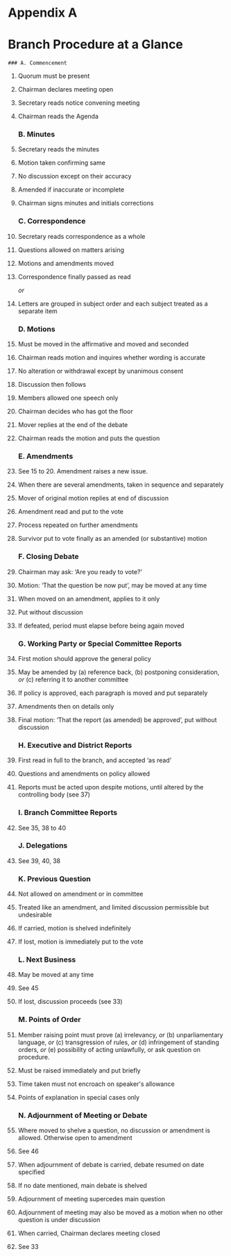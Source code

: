 # Appendix A

# Branch Procedure at a Glance

    ### A. Commencement

1. Quorum must be present
2. Chairman declares meeting open
3. Secretary reads notice convening meeting
4. Chairman reads the Agenda

    ### B. Minutes

5. Secretary reads the minutes
6. Motion taken confirming same
7. No discussion except on their accuracy
8. Amended if inaccurate or incomplete
9. Chairman signs minutes and initials corrections

    ### C. Correspondence

10. Secretary reads correspondence as a whole
11. Questions allowed on matters arising
12. Motions and amendments moved
13. Correspondence finally passed as read

    *or*

14. Letters are grouped in subject order and each subject treated as a separate item

    ### D. Motions

15. Must be moved in the affirmative and moved and seconded
16. Chairman reads motion and inquires whether wording is accurate
17. No alteration or withdrawal except by unanimous consent
18. Discussion then follows
19. Members allowed one speech only
20. Chairman decides who has got the floor
21. Mover replies at the end of the debate
22. Chairman reads the motion and puts the question

    ### E. Amendments

23. See 15 to 20. Amendment raises a new issue.
24. When there are several amendments, taken in sequence and separately
25. Mover of original motion replies at end of discussion
26. Amendment read and put to the vote
27. Process repeated on further amendments
28. Survivor put to vote finally as an amended (or substantive) motion

    ### F. Closing Debate

29. Chairman may ask: ‘Are you ready to vote?’
30. Motion: ‘That the question be now put’, may be moved at any time
31. When moved on an amendment, applies to it only
32. Put without discussion
33. If defeated, period must elapse before being again moved

    ### G. Working Party or Special Committee Reports

34. First motion should approve the general policy
35. May be amended by (a) reference back, (b) postponing consideration, *or* (c) referring it to another committee
36. If policy is approved, each paragraph is moved and put separately
37. Amendments then on details only
38. Final motion: ‘That the report (as amended) be approved’, put without discussion

    ### H. Executive and District Reports

39. First read in full to the branch, and accepted ‘as read’
40. Questions and amendments on policy allowed
41. Reports must be acted upon despite motions, until altered by the controlling body (see 37)

    ### I. Branch Committee Reports

42. See 35, 38 to 40

    ### J. Delegations

43. See 39, 40, 38

    ### K. Previous Question

44. Not allowed on amendment or in committee
45. Treated like an amendment, and limited discussion permissible but undesirable
46. If carried, motion is shelved indefinitely
47. If lost, motion is immediately put to the vote

    ### L. Next Business

48. May be moved at any time
49. See 45
50. If lost, discussion proceeds (see 33)

    ### M. Points of Order

51. Member raising point must prove (a) irrelevancy, *or* (b) unparliamentary language, *or* (c) transgression of rules, *or* (d) infringement of standing orders, *or* (e) possibility of acting unlawfully, or ask question on procedure.
52. Must be raised immediately and put briefly
53. Time taken must not encroach on speaker's allowance
54. Points of explanation in special cases only

    ### N. Adjournment of Meeting or Debate

55. Where moved to shelve a question, no discussion or amendment is allowed. Otherwise open to amendment
56. See 46
57. When adjournment of debate is carried, debate resumed on date specified
58. If no date mentioned, main debate is shelved
59. Adjournment of meeting supercedes main question
60. Adjournment of meeting may also be moved as a motion when no other question is under discussion
61. When carried, Chairman declares meeting closed
62. See 33
